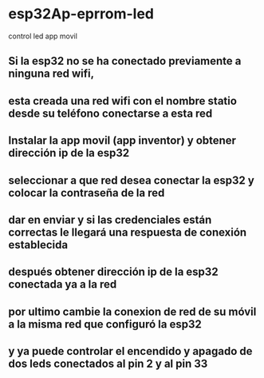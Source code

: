 # esp32Ap-eprrom-led
control led app movil

## Si la esp32 no se ha conectado previamente a ninguna red wifi, 
## esta creada una red wifi con el nombre statio desde su teléfono conectarse a esta red
## Instalar la app movil (app inventor) y obtener dirección ip de la esp32
## seleccionar a que red desea conectar la  esp32 y colocar la contraseña de la red
## dar en enviar y si las credenciales están correctas le llegará una respuesta de conexión establecida
## después obtener dirección ip de la esp32 conectada ya a la red
## por ultimo cambie la conexion de red de su móvil a la misma red que configuró la esp32
## y ya puede controlar el encendido y apagado de dos leds conectados al pin 2 y al pin 33
